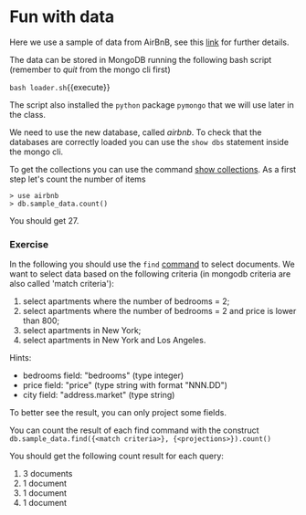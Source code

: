# Fun with data

Here we use a sample of data from AirBnB, see this [link](http://insideairbnb.com/get-the-data.html)
for further details.

The data can be stored in MongoDB running the
following bash script (remember to *quit* from the mongo cli first)

`bash loader.sh`{{execute}}

The script also installed the `python` package `pymongo` that
we will use later in the class.

We need to use the new database, called *airbnb*. To check that the databases
are correctly loaded you can use the `show dbs` statement inside the mongo cli. 


To get the collections you can use the command [show collections](https://docs.mongodb.com/manual/release-notes/4.0-compatibility/#compat-show-collections).
As a first step let's count the number of items
```
> use airbnb
> db.sample_data.count()
```
You should get 27. 

### Exercise

In the following you should use the `find` [command](https://docs.mongodb.com/manual/reference/method/db.collection.find/#find-documents-that-match-query-criteria) 
to select documents. We want to select data based on
the following criteria (in mongodb criteria are also called 'match criteria'):
1. select apartments where the number of bedrooms = 2;
2. select apartments where the number of bedrooms = 2 and price is lower than 800;
3. select apartments in New York;
4. select apartments in New York and Los Angeles. 

Hints:
* bedrooms field: "bedrooms" (type integer)
* price field: "price" (type string with format "NNN.DD")
* city field: "address.market" (type string)

To better see the result, you can only project some fields.

You can count the result of each find command with the construct
`db.sample_data.find({<match criteria>}, {<projections>}).count()`

You should get the following count result for each query:
1. 3 documents
2. 1 document
3. 1 document
4. 1 document